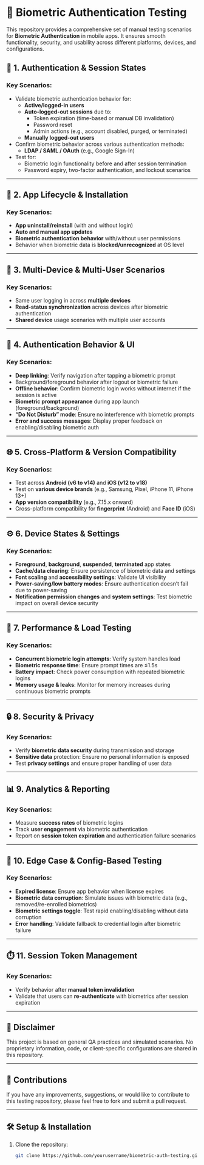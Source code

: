 # 📲 Biometric Authentication Testing

This repository provides a comprehensive set of manual testing scenarios for **Biometric Authentication** in mobile apps. It ensures smooth functionality, security, and usability across different platforms, devices, and configurations.

## 🔐 1. Authentication & Session States

### Key Scenarios:
- Validate biometric authentication behavior for:
  - **Active/logged-in users**
  - **Auto-logged-out sessions** due to:
    - Token expiration (time-based or manual DB invalidation)
    - Password reset
    - Admin actions (e.g., account disabled, purged, or terminated)
  - **Manually logged-out users**
- Confirm biometric behavior across various authentication methods:
  - **LDAP / SAML / OAuth** (e.g., Google Sign-In)
- Test for:
  - Biometric login functionality before and after session termination
  - Password expiry, two-factor authentication, and lockout scenarios

---

## 🔄 2. App Lifecycle & Installation

### Key Scenarios:
- **App uninstall/reinstall** (with and without login)
- **Auto and manual app updates**
- **Biometric authentication behavior** with/without user permissions
- Behavior when biometric data is **blocked/unrecognized** at OS level

---

## 📱 3. Multi-Device & Multi-User Scenarios

### Key Scenarios:
- Same user logging in across **multiple devices**
- **Read-status synchronization** across devices after biometric authentication
- **Shared device** usage scenarios with multiple user accounts

---

## 🧭 4. Authentication Behavior & UI

### Key Scenarios:
- **Deep linking**: Verify navigation after tapping a biometric prompt
- Background/foreground behavior after logout or biometric failure
- **Offline behavior**: Confirm biometric login works without internet if the session is active
- **Biometric prompt appearance** during app launch (foreground/background)
- **“Do Not Disturb” mode**: Ensure no interference with biometric prompts
- **Error and success messages**: Display proper feedback on enabling/disabling biometric auth

---

## 🌐 5. Cross-Platform & Version Compatibility

### Key Scenarios:
- Test across **Android (v6 to v14)** and **iOS (v12 to v18)**
- Test on **various device brands** (e.g., Samsung, Pixel, iPhone 11, iPhone 13+)
- **App version compatibility** (e.g., 7.15.x onward)
- Cross-platform compatibility for **fingerprint** (Android) and **Face ID** (iOS)

---

## ⚙️ 6. Device States & Settings

### Key Scenarios:
- **Foreground**, **background**, **suspended**, **terminated** app states
- **Cache/data clearing**: Ensure persistence of biometric data and settings
- **Font scaling** and **accessibility settings**: Validate UI visibility
- **Power-saving/low battery modes**: Ensure authentication doesn’t fail due to power-saving
- **Notification permission changes** and **system settings**: Test biometric impact on overall device security

---

## 🚀 7. Performance & Load Testing

### Key Scenarios:
- **Concurrent biometric login attempts**: Verify system handles load
- **Biometric response time**: Ensure prompt times are ≤1.5s
- **Battery impact**: Check power consumption with repeated biometric logins
- **Memory usage & leaks**: Monitor for memory increases during continuous biometric prompts

---

## 🔒 8. Security & Privacy

### Key Scenarios:
- Verify **biometric data security** during transmission and storage
- **Sensitive data** protection: Ensure no personal information is exposed
- Test **privacy settings** and ensure proper handling of user data

---

## 📊 9. Analytics & Reporting

### Key Scenarios:
- Measure **success rates** of biometric logins
- Track **user engagement** via biometric authentication
- Report on **session token expiration** and authentication failure scenarios

---

## 🧪 10. Edge Case & Config-Based Testing

### Key Scenarios:
- **Expired license**: Ensure app behavior when license expires
- **Biometric data corruption**: Simulate issues with biometric data (e.g., removed/re-enrolled biometrics)
- **Biometric settings toggle**: Test rapid enabling/disabling without data corruption
- **Error handling**: Validate fallback to credential login after biometric failure

---

## ⏱️ 11. Session Token Management

### Key Scenarios:
- Verify behavior after **manual token invalidation**
- Validate that users can **re-authenticate** with biometrics after session expiration

---

## 🧾 Disclaimer

This project is based on general QA practices and simulated scenarios. No proprietary information, code, or client-specific configurations are shared in this repository.

---

## 🌟 Contributions

If you have any improvements, suggestions, or would like to contribute to this testing repository, please feel free to fork and submit a pull request.

---

## 🛠 Setup & Installation

1. Clone the repository:
   ```bash
   git clone https://github.com/yourusername/biometric-auth-testing.git
